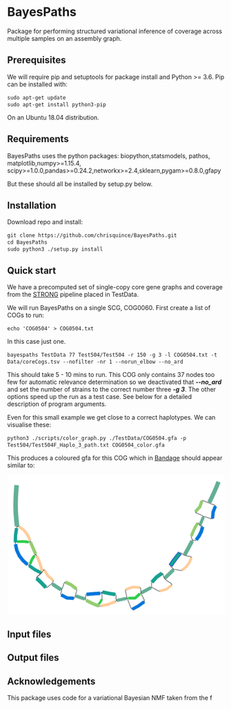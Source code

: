 # BayesPaths

Package for performing structured variational inference of coverage across 
multiple samples on an assembly graph.

## Prerequisites

We will require pip and setuptools for package install and Python >= 3.6. Pip can be installed with:

```
sudo apt-get update
sudo apt-get install python3-pip
```

On an Ubuntu 18.04 distribution.

## Requirements

BayesPaths uses the python packages: biopython,statsmodels, pathos, matplotlib,numpy>=1.15.4,
scipy>=1.0.0,pandas>=0.24.2,networkx>=2.4,sklearn,pygam>=0.8.0,gfapy

But these should all be installed by setup.py below.

## Installation

Download repo and install:
```
git clone https://github.com/chrisquince/BayesPaths.git
cd BayesPaths
sudo python3 ./setup.py install
```

## Quick start

We have a precomputed set of single-copy core gene graphs and coverage from the [STRONG](https://github.com/chrisquince/STRONG) pipeline 
placed in TestData.

We will run BayesPaths on a single SCG, COG0060. First create a list of COGs to run:
```
echo 'COG0504' > COG0504.txt
```

In this case just one. 

```
bayespaths TestData 77 Test504/Test504 -r 150 -g 3 -l COG0504.txt -t Data/coreCogs.tsv --nofilter -nr 1 --norun_elbow --no_ard
```

This should take 5 - 10 mins to run. This COG only contains 37 nodes too few for automatic relevance determination so we deactivated that ***--no_ard*** and 
set the number of strains to the correct number three ***-g 3***. The other options speed up the run as a test case. See below 
for a detailed description of program arguments.

Even for this small example we get close to a correct haplotypes. We can visualise these:

```
python3 ./scripts/color_graph.py ./TestData/COG0504.gfa -p Test504/Test504F_Haplo_3_path.txt COG0504_color.gfa
```

This produces a coloured gfa for this COG which in [Bandage](https://rrwick.github.io/Bandage/) should appear similar to:

![alt tag](./Figures/COG0504.png)

## Input files

## Output files

## Acknowledgements

This package uses code for a variational Bayesian NMF taken from the f
